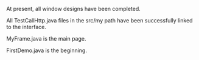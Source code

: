 At present, all window designs have been completed.

All TestCallHttp.java files in the src/my path have been successfully linked to the interface.

MyFrame.java is the main page.

FirstDemo.java is the beginning.